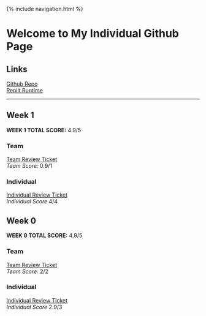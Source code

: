 {% include navigation.html %}

# Welcome to My Individual Github Page

## Links
[Github Repo](https://github.com/maggie3000/CSAindividualrepoTRI3)\
[Replit Runtime](https://replit.com/@MaggieKillada/CSAindividualrepoTRI3?v=1)

<hr/>

## Week 1
**WEEK 1 TOTAL SCORE:** 4.9/5

### Team
[Team Review Ticket](https://github.com/dsblack0/stickers_for_charity/issues/21)\
*Team Score:* 0.9/1

### Individual
[Individual Review Ticket](https://github.com/dsblack0/stickers_for_charity/issues/23)\
*Individual Score* 4/4

## Week 0
**WEEK 0 TOTAL SCORE:** 4.9/5

### Team
[Team Review Ticket](https://github.com/dsblack0/stickers_for_charity/issues/3)\
*Team Score:* 2/2

### Individual
[Individual Review Ticket](https://github.com/dsblack0/stickers_for_charity/issues/10)\
*Individual Score* 2.9/3

